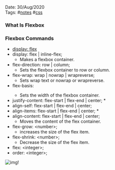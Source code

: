 Date: 30/Aug/2020  
Tags: #[notes](../notes.md) #[css](css.md)

### What Is Flexbox



### Flexbox Commands
  * [display: flex](display.md)
  * display: flex | inline-flex;
    * Makes a flexbox container.  
  * flex-direction: row | column;
    * Sets the flexbox container to row or column.  
  * flex-wrap: wrap | nowrap | wrapreverse;
    * Sets wrap text or nowrap or wrapreverse.  
  * flex-basis: <length>
    * Sets the width of the flexbox container.  
  * justify-content: flex-start | flex-end | center;
    * 
  * align-self: flex-start | flex-end | center;
  * align-items: flex-start | flex-end | center;
    * 
  * align-content: flex-start | flex-end | center;
    * Moves the content of the flex container.  
  * flex-grow: \<number\>;
    * increases the size of the flex item.  
  * flex-shrink: \<number\>;
    * Decrease the size of the flex item.  
  * flex: \<integer\>;
  * order: \<integer\>;

![img!](https://i0.wp.com/www.tutorialbrain.com/wp-content/uploads/2019/05/css-flex-grow.png?fit=665%2C207&ssl=1)
